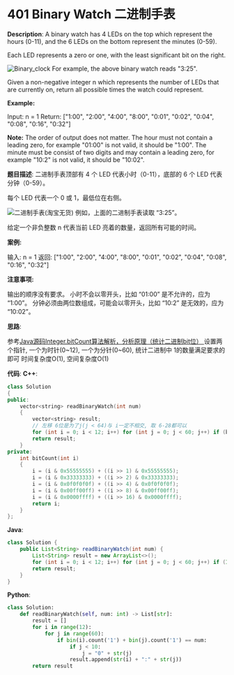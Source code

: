 # 401 Binary Watch 二进制手表

__Description__:
A binary watch has 4 LEDs on the top which represent the hours (0-11), and the 6 LEDs on the bottom represent the minutes (0-59).

Each LED represents a zero or one, with the least significant bit on the right.

![Binary_clock](https://upload.wikimedia.org/wikipedia/commons/8/8b/Binary_clock_samui_moon.jpg)
For example, the above binary watch reads "3:25".

Given a non-negative integer n which represents the number of LEDs that are currently on, return all possible times the watch could represent.

__Example:__

Input: n = 1
Return: ["1:00", "2:00", "4:00", "8:00", "0:01", "0:02", "0:04", "0:08", "0:16", "0:32"]

__Note:__
The order of output does not matter.
The hour must not contain a leading zero, for example "01:00" is not valid, it should be "1:00".
The minute must be consist of two digits and may contain a leading zero, for example "10:2" is not valid, it should be "10:02".

__题目描述__:
二进制手表顶部有 4 个 LED 代表小时（0-11），底部的 6 个 LED 代表分钟（0-59）。

每个 LED 代表一个 0 或 1，最低位在右侧。

![二进制手表(淘宝无货)](https://upload.wikimedia.org/wikipedia/commons/8/8b/Binary_clock_samui_moon.jpg)
例如，上面的二进制手表读取 “3:25”。

给定一个非负整数 n 代表当前 LED 亮着的数量，返回所有可能的时间。

__案例:__

输入: n = 1
返回: ["1:00", "2:00", "4:00", "8:00", "0:01", "0:02", "0:04", "0:08", "0:16", "0:32"]

__注意事项:__

输出的顺序没有要求。
小时不会以零开头，比如 “01:00” 是不允许的，应为 “1:00”。
分钟必须由两位数组成，可能会以零开头，比如 “10:2” 是无效的，应为 “10:02”。

__思路__:

参考[Java源码Integer.bitCount算法解析，分析原理（统计二进制bit位）
](https://segmentfault.com/a/1190000015763941)
设置两个指针, 一个为时针(0~12), 一个为分针(0~60), 统计二进制中 1的数量满足要求的即可
时间复杂度O(1), 空间复杂度O(1)

__代码__:
__C++__:

```C++
class Solution 
{
public:
    vector<string> readBinaryWatch(int num) 
    {
        vector<string> result;
        // 左移 6位是为了j(j < 64)与 i一定不相交, 取 6-28都可以
        for (int i = 0; i < 12; i++) for (int j = 0; j < 60; j++) if (bitCount((i << 6) | j) == num) result.push_back(to_string(i) + ":" + (j > 9 ? "" : "0") + to_string(j));
        return result;
    }
private:
    int bitCount(int i) 
    {
        i = (i & 0x55555555) + ((i >> 1) & 0x55555555);
        i = (i & 0x33333333) + ((i >> 2) & 0x33333333);
        i = (i & 0x0f0f0f0f) + ((i >> 4) & 0x0f0f0f0f);
        i = (i & 0x00ff00ff) + ((i >> 8) & 0x00ff00ff);
        i = (i & 0x0000ffff) + ((i >> 16) & 0x0000ffff);
        return i;
    }
};
```

__Java__:

```Java
class Solution {
    public List<String> readBinaryWatch(int num) {
        List<String> result = new ArrayList<>();
        for (int i = 0; i < 12; i++) for (int j = 0; j < 60; j++) if (Integer.bitCount((i << 6) | j) == num) result.add(i + ":" + (j > 9 ? "" : "0") + j);
        return result;
    }
}
```

__Python__:

```Python
class Solution:
    def readBinaryWatch(self, num: int) -> List[str]:
        result = []
        for i in range(12):
            for j in range(60):
                if bin(i).count('1') + bin(j).count('1') == num:
                    if j < 10:
                        j = "0" + str(j)
                    result.append(str(i) + ":" + str(j))
        return result
```
